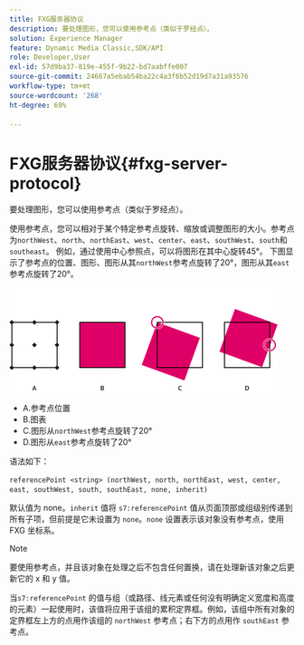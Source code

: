 ```yaml
---
title: FXG服务器协议
description: 要处理图形，您可以使用参考点（类似于罗经点）。
solution: Experience Manager
feature: Dynamic Media Classic,SDK/API
role: Developer,User
exl-id: 57d9ba37-819e-455f-9b22-bd7aabffe007
source-git-commit: 24667a5ebab54ba22c4a3f6b52d19d7a31a93576
workflow-type: tm+mt
source-wordcount: '268'
ht-degree: 69%

---
```


# FXG服务器协议{#fxg-server-protocol}

要处理图形，您可以使用参考点（类似于罗经点）。

使用参考点，您可以相对于某个特定参考点旋转、缩放或调整图形的大小。参考点为`northWest`、`north`、`northEast`、`west`、`center`、`east`、`southWest`、`south`和`southeast`。 例如，通过使用中心参照点，可以将图形在其中心旋转45°。 下图显示了参考点的位置、图形、图形从其`northWest`参考点旋转了20°，图形从其`east`参考点旋转了20°。

![参考点图像](assets/wp_ref_points.png)

* A.参考点位置
* B.图表
* C.图形从`northWest`参考点旋转了20°
* D.图形从`east`参考点旋转了20°

语法如下：

`referencePoint <string> (northWest, north, northEast, west, center, east, southWest, south, southEast, none, inherit)`

默认值为 none。`inherit` 值将 `s7:referencePoint` 值从页面顶部或组级别传递到所有子项，但前提是它未设置为 `none`。`none` 设置表示该对象没有参考点，使用 FXG 坐标系。

>[!NOTE]
>
>要使用参考点，并且该对象在处理之后不包含任何置换，请在处理新该对象之后更新它的 x 和 y 值。

当`s7:referencePoint` 的值与组（或路径、线元素或任何没有明确定义宽度和高度的元素）一起使用时，该值将应用于该组的累积定界框。例如，该组中所有对象的定界框左上方的点用作该组的 `northWest` 参考点；右下方的点用作 `southEast` 参考点。
